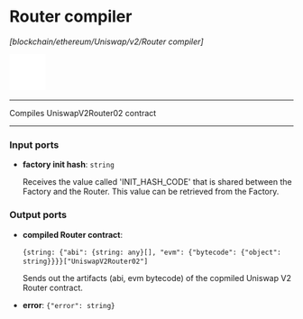 # Router compiler

_[blockchain/ethereum/Uniswap/v2/Router compiler]_

![icon](</assets/icons/abac34e3-c832-4c7b-b045-62f82ebc3ddb.png>)

---

Compiles UniswapV2Router02 contract<br>

---

### Input ports

* __factory init hash__: ` string `

    Receives the value called 'INIT_HASH_CODE' that is shared between the Factory and the Router. This value can be retrieved from the Factory.<br>

### Output ports

* __compiled Router contract__: 
    ```
    {string: {"abi": {string: any}[], "evm": {"bytecode": {"object": string}}}}["UniswapV2Router02"]
    ```

    Sends out the artifacts (abi, evm bytecode) of the copmiled Uniswap V2 Router contract.<br>


* __error__: ` {"error": string} `

